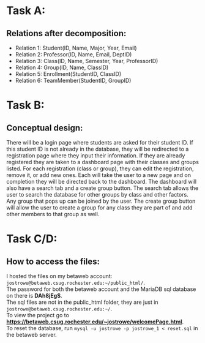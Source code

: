 # Task A:
## Relations after decomposition:
- Relation 1: Student(ID, Name, Major, Year, Email)
- Relation 2: Professor(ID, Name, Email, DeptID)
- Relation 3: Class(ID, Name, Semester, Year, ProfessorID)
- Relation 4: Group(ID, Name, ClassID)
- Relation 5: Enrollment(StudentID, ClassID)
- Relation 6: TeamMember(StudentID, GroupID)

# Task B:
## Conceptual design:
There will be a login page where students are asked for their student ID. If this student ID is not already in the database, they will be redirected to a registration page where they input their information. If they are already registered they are taken to a dashboard page with their classes and groups listed. For each registration (class or group), they can edit the registration, remove it, or add new ones. Each will take the user to a new page and on completion they will be directed back to the dashboard. The dashboard will also have a search tab and a create group button. The search tab allows the user to search the database for other groups by class and other factors. Any group that pops up can be joined by the user. The create group button will allow the user to create a group for any class they are part of and add other members to that group as well.

# Task C/D:
## How to access the files:
I hosted the files on my betaweb account: ```jostrowe@betaweb.csug.rochester.edu:~/public_html/```.  
The password for both the betaweb account and the MariaDB sql database on there is **DAh8jEgS**.  
The sql files are not in the public_html folder, they are just in ```jostrowe@betaweb.csug.rochester.edu:~/```.  
To view the project go to **https://betaweb.csug.rochester.edu/~jostrowe/welcomePage.html**.  
To reset the database, run ```mysql -u jostrowe -p jostrowe_1 < reset.sql``` in the betaweb server.
